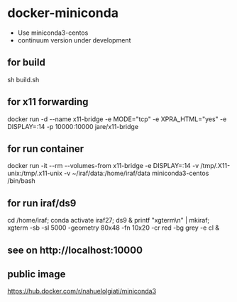 # docker-miniconda
- Use miniconda3-centos
- continuum version under development

## for build
sh build.sh

## for x11 forwarding
docker run -d
--name x11-bridge
-e MODE="tcp"
-e XPRA_HTML="yes"
-e DISPLAY=:14
-p 10000:10000
jare/x11-bridge

## for run container
docker run -it
--rm
--volumes-from x11-bridge
-e DISPLAY=:14
-v /tmp/.X11-unix:/tmp/.x11-unix
-v ~/iraf/data:/home/iraf/data
miniconda3-centos
/bin/bash

## for run iraf/ds9
cd /home/iraf; conda activate iraf27; ds9 & printf "xgterm\n" | mkiraf; xgterm -sb -sl 5000 -geometry 80x48 -fn 10x20 -cr red -bg grey -e cl &

## see on http://localhost:10000

## public image
https://hub.docker.com/r/nahuelolgiati/miniconda3
